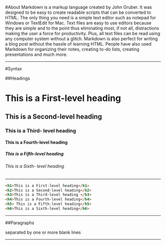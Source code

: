 #About
Markdown is a markup language created by John Gruber. It was designed to be easy to create readable scripts that can be converted to HTML. The only thing you need is a simple text editor such as notepad for Windows or TextEdit for Mac. Text files are easy to use editors because they are simple and to the point thus eliminating most, if not all, distractions making the user a force for productivity. Plus, all text files can be read using any computer system without a glitch. Markdown is also perfect for writing a blog post without the hassle of learning HTML. People have also used Markdown for organizing their notes, creating to-do lists, creating presentations and much more.

---


#Syntax

##Headings



# This is a First-level heading

## This is a Second-level heading

### This is a Third- level heading

#### This is a Fourth-level heading

##### This is a Fifth-level heading

###### This is a Sixth- level heading



---

```html
<h1>This is a First-level heading</h1>
<h2>This is a Second-level heading</h2>
<h3>This is a Third-level heading </h3>
<h4>This is a Fourth-level heading</h4>
<h5> This is a Fifth-level heading</h5>
<h6>This is a Sixth-level heading</h6>
```

---


##Paragraphs

 separated by one or more blank lines
 
 
---

